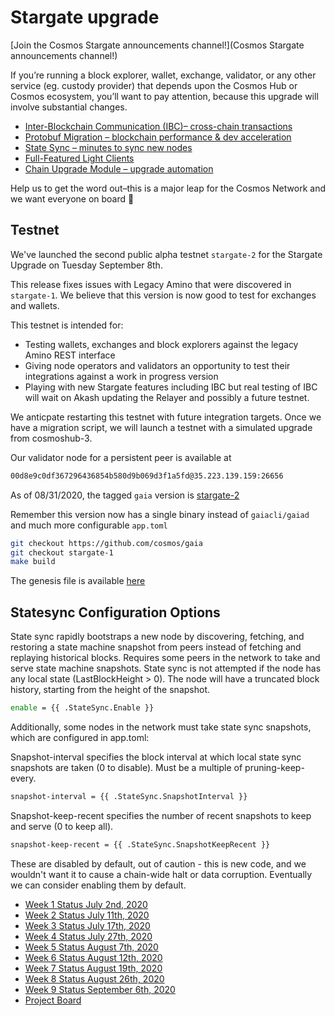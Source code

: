 
# Stargate upgrade
[Join the Cosmos Stargate announcements channel!](Cosmos Stargate announcements channel!)

If you’re running a block explorer, wallet, exchange, validator, or any other service (eg. custody provider) that depends upon the Cosmos Hub or Cosmos ecosystem, you’ll want to pay attention, because this upgrade will involve substantial changes.

- [Inter-Blockchain Communication (IBC)– cross-chain transactions](https://figment.network/resources/cosmos-stargate-upgrade-overview/#ibc)
- [Protobuf Migration – blockchain performance & dev acceleration](https://figment.network/resources/cosmos-stargate-upgrade-overview/#proto)
- [State Sync – minutes to sync new nodes](https://figment.network/resources/cosmos-stargate-upgrade-overview/#sync)
- [Full-Featured Light Clients](https://figment.network/resources/cosmos-stargate-upgrade-overview/#light)
- [Chain Upgrade Module – upgrade automation](https://figment.network/resources/cosmos-stargate-upgrade-overview/#upgrade)

Help us to get the word out–this is a major leap for the Cosmos Network and we want everyone on board 🚀

## Testnet

We've launched the second public alpha testnet `stargate-2` for the Stargate Upgrade on Tuesday September 8th.

This release fixes issues with Legacy Amino that were discovered in `stargate-1`. We believe that this version is now good to test for exchanges and wallets.

This testnet is intended for:

* Testing wallets, exchanges and block explorers against the legacy Amino REST interface
* Giving node operators and validators an opportunity to test their integrations against a work in progress version
* Playing with new Stargate features including IBC but real testing of IBC will wait on Akash updating the Relayer and possibly a future testnet.

We anticpate restarting this testnet with future integration targets. Once we have a migration script, we will launch a testnet with a simulated upgrade from cosmoshub-3.



Our validator node for a persistent peer is available at

``` bash
00d8e9c0df367296436854b580d9b069d3f1a5fd@35.223.139.159:26656
```

As of 08/31/2020, the tagged `gaia` version is [stargate-2](https://github.com/cosmos/gaia/releases/tag/stargate-2)

Remember this version now has a single binary instead of `gaiacli/gaiad` and much more configurable `app.toml`

``` bash
git checkout https://github.com/cosmos/gaia
git checkout stargate-1
make build
```

The genesis file is available [here](genesis.json)

## Statesync Configuration Options
State sync rapidly bootstraps a new node by discovering, fetching, and restoring a state machine snapshot from peers instead of fetching and replaying historical blocks. Requires some peers in the network to take and serve state machine snapshots. State sync is not attempted if the node has any local state (LastBlockHeight > 0). The node will have a truncated block history, starting from the height of the snapshot.

``` bash
enable = {{ .StateSync.Enable }}
```

Additionally, some nodes in the network must take state sync snapshots, which are configured in app.toml: 

Snapshot-interval specifies the block interval at which local state sync snapshots are taken (0 to disable). Must be a multiple of pruning-keep-every.

``` bash
snapshot-interval = {{ .StateSync.SnapshotInterval }}
```

Snapshot-keep-recent specifies the number of recent snapshots to keep and serve (0 to keep all).

``` bash
snapshot-keep-recent = {{ .StateSync.SnapshotKeepRecent }}
```

These are disabled by default, out of caution - this is new code, and we wouldn't want it to cause a chain-wide halt or data corruption. Eventually we can consider enabling them by default.



- [Week 1 Status July 2nd, 2020](week1.md)
- [Week 2 Status July 11th, 2020](week2.md)
- [Week 3 Status July 17th, 2020](week3.md)
- [Week 4 Status July 27th, 2020](week4.md)
- [Week 5 Status August 7th, 2020](week5.md)
- [Week 6 Status August 12th, 2020](week6.md)
- [Week 7 Status August 19th, 2020](week7.md)
- [Week 8 Status August 26th, 2020](week8.md)
- [Week 9 Status September 6th, 2020](week9.md)
- [Project Board](https://github.com/orgs/cosmosdevs/projects/1)
